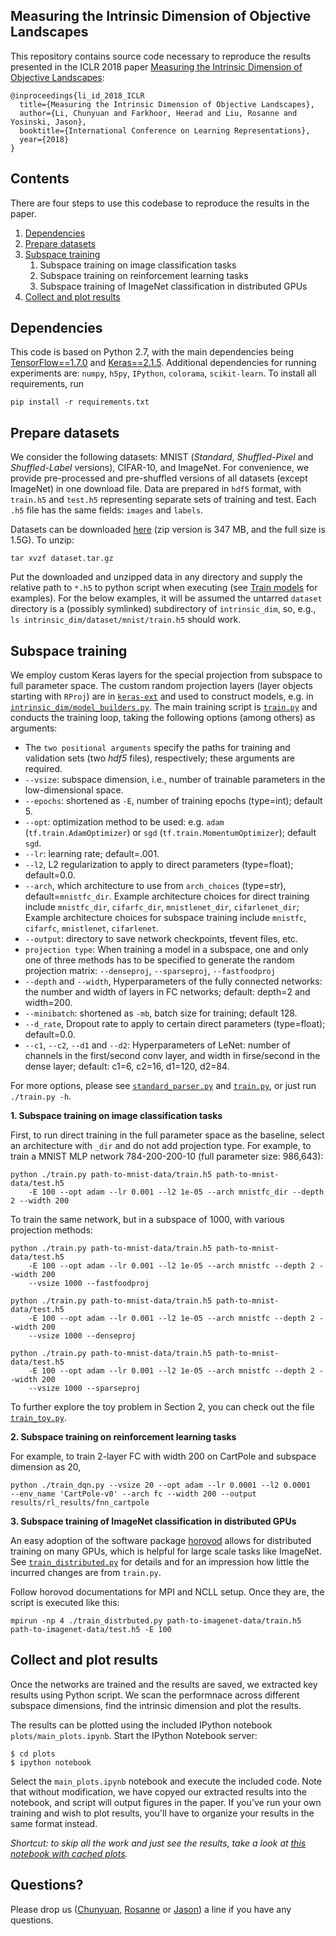 ## Measuring the Intrinsic Dimension of Objective Landscapes


This repository contains source code necessary to reproduce the results presented in the ICLR 2018 paper [Measuring the Intrinsic Dimension of Objective Landscapes](https://arxiv.org/abs/1804.08838):

```
@inproceedings{li_id_2018_ICLR
  title={Measuring the Intrinsic Dimension of Objective Landscapes},
  author={Li, Chunyuan and Farkhoor, Heerad and Liu, Rosanne and Yosinski, Jason},
  booktitle={International Conference on Learning Representations},
  year={2018}
}
```



## Contents
There are four steps to use this codebase to reproduce the results in the paper.

1. [Dependencies](#dependencies)
2. [Prepare datasets](#prepare-datasets)
3. [Subspace training](#subspace-training)
    1. Subspace training on image classification tasks
    2. Subspace training on reinforcement learning tasks
    3. Subspace training of ImageNet classification in distributed GPUs
4. [Collect and plot results](#collect-and-plot-results)



## Dependencies

This code is based on Python 2.7, with the main dependencies being [TensorFlow==1.7.0](https://www.tensorflow.org/) and [Keras==2.1.5](https://keras.io/). Additional dependencies for running experiments are: `numpy`, `h5py`, `IPython`, `colorama`, `scikit-learn`. To install all requirements, run

    pip install -r requirements.txt



## Prepare datasets

We consider the following datasets: MNIST (_Standard_, _Shuffled-Pixel_ and _Shuffled-Label_ versions), CIFAR-10, and ImageNet. For convenience, we provide pre-processed and pre-shuffled versions of all datasets (except ImageNet) in one download file. Data are prepared in `hdf5` format, with `train.h5` and `test.h5` representing separate sets of training and test. Each `.h5` file has the same fields: `images` and `labels`.

Datasets can be downloaded [here](https://drive.google.com/open?id=1Cjky0VL6hFGppPhw3w4S-U4Ns0DAKa5T) (zip version is 347 MB, and the full size is 1.5G). To unzip:

    tar xvzf dataset.tar.gz

Put the downloaded and unzipped data in any directory and supply the relative path to `*.h5` to python script when executing (see [Train models](#Train-models) for examples). For the below examples, it will be assumed the untarred `dataset` directory is a (possibly symlinked) subdirectory of `intrinsic_dim`, so, e.g., `ls intrinsic_dim/dataset/mnist/train.h5` should work.



## Subspace training

We employ custom Keras layers for the special projection from subspace to full parameter space. The custom random projection layers (layer objects starting with `RProj`) are in [`keras-ext`](https://github.com/uber-research/intrinsic-dimension/tree/master/keras_ext) and used to construct models, e.g. in [`intrinsic_dim/model_builders.py`](https://github.com/uber-research/intrinsic-dimension/blob/master/intrinsic_dim/model_builders.py). The main training script is [`train.py`](https://github.com/uber-research/intrinsic-dimension/blob/master/intrinsic_dim/train.py) and conducts the training loop, taking the following options (among others) as arguments:

- The `two positional arguments` specify the paths for training and validation sets (two _hdf5_ files), respectively; these arguments are required.
- `--vsize`: subspace dimension, i.e., number of trainable parameters in the low-dimensional space.
- `--epochs`: shortened as `-E`, number of training epochs (type=int); default 5.
- `--opt`: optimization method to be used: e.g. `adam` (`tf.train.AdamOptimizer`) or `sgd` (`tf.train.MomentumOptimizer`); default `sgd`.
- `--lr`: learning rate; default=.001.
- `--l2`, L2 regularization to apply to direct parameters (type=float); default=0.0.
- `--arch`, which architecture to use from `arch_choices` (type=str), default=`mnistfc_dir`. Example architecture choices for direct training include `mnistfc_dir`, `cifarfc_dir`, `mnistlenet_dir`, `cifarlenet_dir`; Example architecture choices for subspace training include `mnistfc`, `cifarfc`, `mnistlenet`,  `cifarlenet`.
- `--output`: directory to save network checkpoints, tfevent files, etc.
- `projection type`: When training a model in a subspace, one and only one of three methods has to be specified to generate the random projection matrix: `--denseproj`, `--sparseproj`, `--fastfoodproj`
- `--depth` and `--width`, Hyperparameters of the fully connected networks: the number and width of layers in FC networks; default: depth=2 and width=200.
- `--minibatch`: shortened as `-mb`, batch size for training; default 128.
- `--d_rate`, Dropout rate to apply to certain direct parameters (type=float); default=0.0.
- `--c1`, `--c2`, `--d1` and `--d2`: Hyperparameters of LeNet: number of channels in the first/second conv layer, and width in firse/second in the dense layer; default: c1=6, c2=16, d1=120, d2=84.

For more options, please see [`standard_parser.py`](./intrinsic_dim/standard_parser.py) and [`train.py`](./intrinsic_dim/train.py), or just run `./train.py -h`.

**1. Subspace training on image classification tasks**

First, to run direct training in the full parameter space as the baseline, select an architecture with `_dir` and do not add projection type. For example, to train a MNIST MLP network 784-200-200-10 (full parameter size: 986,643):
```
python ./train.py path-to-mnist-data/train.h5 path-to-mnist-data/test.h5 
    -E 100 --opt adam --lr 0.001 --l2 1e-05 --arch mnistfc_dir --depth 2 --width 200
```

To train the same network, but in a subspace of 1000, with various projection methods:
```
python ./train.py path-to-mnist-data/train.h5 path-to-mnist-data/test.h5 
    -E 100 --opt adam --lr 0.001 --l2 1e-05 --arch mnistfc --depth 2 --width 200 
    --vsize 1000 --fastfoodproj

python ./train.py path-to-mnist-data/train.h5 path-to-mnist-data/test.h5 
    -E 100 --opt adam --lr 0.001 --l2 1e-05 --arch mnistfc --depth 2 --width 200 
    --vsize 1000 --denseproj

python ./train.py path-to-mnist-data/train.h5 path-to-mnist-data/test.h5 
    -E 100 --opt adam --lr 0.001 --l2 1e-05 --arch mnistfc --depth 2 --width 200 
    --vsize 1000 --sparseproj
```

To further explore the toy problem in Section 2, you can check out the file [`train_toy.py`](./intrinsic_dim/train_toy.py).


**2. Subspace training on reinforcement learning tasks**

For example, to train 2-layer FC with width 200 on CartPole and subspace dimension as 20,
```
python ./train_dqn.py --vsize 20 --opt adam --lr 0.0001 --l2 0.0001 
--env_name 'CartPole-v0' --arch fc --width 200 --output results/rl_results/fnn_cartpole
```


**3. Subspace training of ImageNet classification in distributed GPUs**

An easy adoption of the software package [horovod](https://github.com/uber/horovod) allows for distributed training on many GPUs, which is helpful for large scale tasks like ImageNet. See [`train_distributed.py`](./intrinsic_dim/train_distributed.py) for details and for an impression how little the incurred changes are from `train.py`.

Follow horovod documentations for MPI and NCLL setup. Once they are, the script is executed like this:
```
mpirun -np 4 ./train_distrbuted.py path-to-imagenet-data/train.h5 path-to-imagenet-data/test.h5 -E 100
```



## Collect and plot results

Once the networks are trained and the results are saved, we extracted key results using Python script. We scan the performnace across different subspace dimensions, find the intrinsic dimension and plot the results.

The results can be plotted using the included IPython notebook `plots/main_plots.ipynb`.
Start the IPython Notebook server:

```
$ cd plots
$ ipython notebook
```

Select the `main_plots.ipynb` notebook and execute the included
code. Note that without modification, we have copyed our extracted results into the notebook, and script will output figures in the paper. If you've run your own training and wish to plot results, you'll have to organize your results in the same format instead.

_Shortcut: to skip all the work and just see the results, take a look at [this notebook with cached plots](/intrinsic_dim/plots/main_plots.ipynb)._



## Questions?

Please drop us ([Chunyuan](http://chunyuan.li/), [Rosanne](rosanne@uber.com) or [Jason](http://yosinski.com/)) a line if you have any questions.

